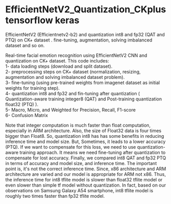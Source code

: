 # EfficientNetV2_Quantization_CKplus tensorflow keras
 EfficientNetV2 (Efficientnetv2-b2) and quantization int8 and fp32 (QAT and PTQ) on CK+ dataset . fine-tuning, augmentation, solving imbalanced dataset and so on.
 
Real-time facial emotion recognition using EfficientNetV2 CNN and quantization on CK+ dataset. This code includes:  
1- data loading steps (download and split dataset).  
2- preprocessing steps on CK+ dataset (normalization, resizing, augmentation and solving imbalanced dataset problem).  
3- fine-tuning (using pre-trained weights from imagenet dataset as initial weights for training step).  
4- quantization int8 and fp32 and fin-tuning after quantization ( Quantization-aware training integer8 (QAT) and Post-training quantization float32 (PTQ) ).  
5- Macro, Micro, and Weighted for Precision, Recall, F1-score  
6- Confusion Matrix

Note that integer computation is much faster than float computation, especially in ARM architecture. Also, the size of Float32 data is four times bigger than Float8. So, quantization int8 has has some benefits in reducing inference time and model size. But, Sometimes, it leads to a lower accuracy (PTQ). If we want to compensate for this loss, we need to use quantization-aware training approach. It means we need fine-tuning after quantization to compensate for lost accuracy. Finally, we compared int8 QAT and fp32 PTQ in terms of accuracy and model size, and inference time. The important point is, it's not the correct inference time. Since, x86 architecture and ARM architecture are varied and our model is appropriate for ARM not x86. Thus, the inference time for int8 tflite model is slower than float32 tflite model or even slower than simple tf model without quantization. In fact, based on our observations on Samsung Galaxy A54 smartphone, int8 tflite model is roughly two times faster than fp32 tflite model.
